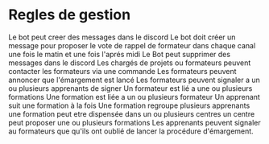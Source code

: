 # Regles de gestion

Le bot peut creer des messages dans le discord
Le bot doit créer un message pour proposer le vote de rappel de formateur dans chaque canal une fois le matin et une fois l'aprés midi
Le Bot peut supprimer des messages dans le discord
Les chargés de projets ou formateurs peuvent contacter les formateurs via une commande
Les formateurs peuvent annoncer que l'émargement est lancé
Les formateurs peuvent signaler a un ou plusieurs apprenants de signer
Un formateur est lié a une ou plusieurs formations
Une formation est liée a un ou plusieurs formateur
Un apprenant suit une formation à la fois
Une formation regroupe plusieurs apprenants
une formation peut etre dispensée dans un ou plusieurs centres
un centre peut proposer une ou plusieurs formations
Les apprenants peuvent signaler au formateurs que qu'ils ont oublié de lancer la procédure d'émargement.
